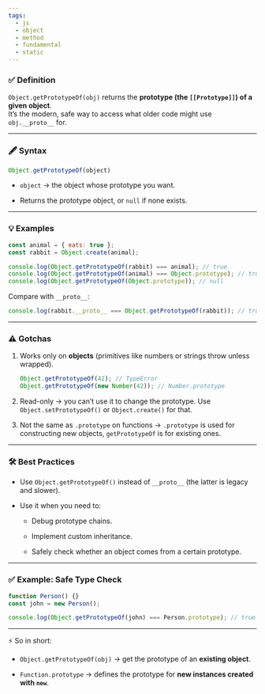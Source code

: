 ```yaml
---
tags: 
  - js
  - object
  - method
  - fundamental
  - static
---
```


### ✅ Definition

`Object.getPrototypeOf(obj)` returns the **prototype (the `[[Prototype]]`) of a given object**.  
It’s the modern, safe way to access what older code might use `obj.__proto__` for.

---

### 🖋️ Syntax

```js
Object.getPrototypeOf(object)
```

- `object` → the object whose prototype you want.
    
- Returns the prototype object, or `null` if none exists.
    

---

### 💡 Examples

```js
const animal = { eats: true };
const rabbit = Object.create(animal);

console.log(Object.getPrototypeOf(rabbit) === animal); // true
console.log(Object.getPrototypeOf(animal) === Object.prototype); // true
console.log(Object.getPrototypeOf(Object.prototype)); // null
```

Compare with `__proto__`:

```js
console.log(rabbit.__proto__ === Object.getPrototypeOf(rabbit)); // true
```

---

### ⚠️ Gotchas

1. Works only on **objects** (primitives like numbers or strings throw unless wrapped).
    
    ```js
    Object.getPrototypeOf(42); // TypeError
    Object.getPrototypeOf(new Number(42)); // Number.prototype
    ```
    
2. Read-only → you can’t use it to change the prototype. Use `Object.setPrototypeOf()` or `Object.create()` for that.
    
3. Not the same as `.prototype` on functions → `.prototype` is used for constructing new objects, `getPrototypeOf` is for existing ones.
    

---

### 🛠️ Best Practices

- Use `Object.getPrototypeOf()` instead of `__proto__` (the latter is legacy and slower).
    
- Use it when you need to:
    
    - Debug prototype chains.
        
    - Implement custom inheritance.
        
    - Safely check whether an object comes from a certain prototype.
        

---

### ✅ Example: Safe Type Check

```js
function Person() {}
const john = new Person();

console.log(Object.getPrototypeOf(john) === Person.prototype); // true
```

---

⚡ So in short:

- `Object.getPrototypeOf(obj)` → get the prototype of an **existing object**.
    
- `Function.prototype` → defines the prototype for **new instances created with `new`**.
    
